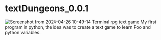 # textDungeons_0.0.1
![Screenshot from 2024-04-26 10-49-14](https://github.com/warrox/textDungeons_0.0.1/assets/91904446/b5ae2253-a12b-459d-a1fa-56ffce38f04a)
Terminal rpg text game
My first program in python, the idea was to create a text game to learn Poo and python variables. 
